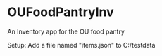 # OUFoodPantryInv
An Inventory app for the OU food pantry

Setup: Add a file named "items.json" to C:/testdata